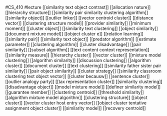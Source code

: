 #CS_410
#lecture
[[similarity text object contrast]]
[[allocation nature]]
[[hierarchy structure]]
[[similarity pair similarity clustering algorithm]]
[[similarity object]]
[[outlier linker]]
[[vector centroid cluster]]
[[distance vector]]
[[clustering structure model]]
[[provider similarity]]
[[minimum moment]]
[[cluster object]]
[[similarity text clustering]]
[[object similarity]]
[[document mixture model]]
[[object cluster e]]
[[relation learning]]
[[similarity pair]]
[[similarity text object]]
[[predator algorithm]]
[[estimate parameter]]
[[clustering algorithm]]
[[cluster disadvantage]]
[[pair similarity]]
[[subset algorithm]]
[[text content context representation]]
[[similarity measure]]
[[hierarchy cluster]]
[[vector cluster]]
[[mixture model clustering]]
[[algorithm similarity]]
[[discussion clustering]]
[[algorithm cluster]]
[[document cluster]]
[[text clustering]]
[[similarity father sister pair similarity]]
[[pair object similarity]]
[[cluster strategy]]
[[similarity classroom clustering text object vector]]
[[cluster becausw]]
[[sentence cluster]]
[[outlier analogy party]]
[[tax representation cluster]]
[[similarity clustering]]
[[disadvantage object]]
[[model mixture model]]
[[definer similarity model]]
[[guarantee member]]
[[clustering centroid]]
[[threshold similarity]]
[[algorithm mixture model algorithm]]
[[clustering structure]]
[[object cluster]]
[[vector cluster host entry vector]]
[[object cluster tentative assignment object cluster]]
[[similarity model]]
[[recovery centroid]]
